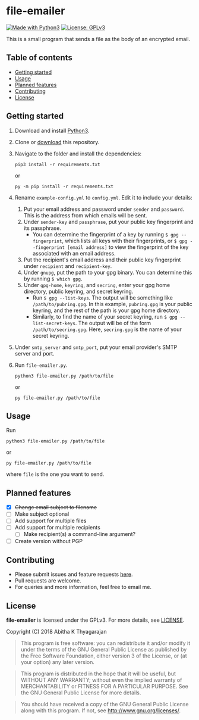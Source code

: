 file-emailer
============

[![Made with Python3](https://img.shields.io/badge/Made%20with-Python3-1f425f.svg)](https://www.python.org/)
[![License: GPLv3](https://img.shields.io/badge/License-GPLv3-blue.svg)](https://github.com/abithakt/file-emailer/blob/master/LICENSE)



This is a small program that sends a file as the body of an encrypted email.


## Table of contents

  - [Getting started](#getting-started)
  - [Usage](#usage)
  - [Planned features](#planned-features)
  - [Contributing](#contributing)
  - [License](#license)



## Getting started

1. Download and install [Python3](https://www.python.org/).

2. Clone or [download](https://github.com/abithakt/file-emailer/archive/master.zip) this repository.

2. Navigate to the folder and install the dependencies:
    ```
    pip3 install -r requirements.txt
    ```
    or
    ```
    py -m pip install -r requirements.txt
    ```

3. Rename `example-config.yml` to `config.yml`. Edit it to include your details:

    1. Put your email address and password under `sender` and `password`. This is the address from which emails will be sent.
    2. Under `sender-key` and `passphrase`, put your public key fingerprint and its passphrase.
        * You can determine the fingerprint of a key by running `$ gpg --fingerprint`, which lists all keys with their fingerprints, or `$ gpg --fingerprint [email address]` to view the fingerprint of the key associated with an email address.
    3. Put the recipient's email address and their public key fingerprint under `recipient` and `recipient-key`.
    4. Under `gnupg`, put the path to your gpg binary. You can determine this by running `$ which gpg`.
    5. Under `gpg-home`, `keyring`, and `secring`, enter your gpg home directory, public keyring, and secret keyring.
        * Run `$ gpg --list-keys`. The output will be something like `/path/to/pubring.gpg`. In this example, `pubring.gpg` is your public keyring, and the rest of the path is your gpg home directory.
        * Similarly, to find the name of your secret keyring, run `$ gpg --list-secret-keys`. The output will be of the form `/path/to/secring.gpg`. Here, `secring.gpg` is the name of your secret keyring.

5. Under `smtp_server` and `smtp_port`, put your email provider's SMTP server and port.

6. Run `file-emailer.py`.
    ```
    python3 file-emailer.py /path/to/file
    ```
    or
    ```
    py file-emailer.py /path/to/file
    ```

## Usage

Run

```
python3 file-emailer.py /path/to/file
```

or

```
py file-emailer.py /path/to/file
```

where `file` is the one you want to send.

## Planned features

  - [x] ~~Change email subject to filename~~
  - [ ] Make subject optional
  - [ ] Add support for multiple files
  - [ ] Add support for multiple recipients
    - [ ] Make recipient(s) a command-line argument?
  - [ ] Create version without PGP

## Contributing

  * Please submit issues and feature requests [here](https://github.com/abithakt/file-emailer/issues).
  * Pull requests are welcome.
  * For queries and more information, feel free to email me.



## License

**file-emailer** is licensed under the GPLv3. For more details, see [LICENSE](LICENSE).

Copyright (C) 2018 Abitha K Thyagarajan

> This program is free software: you can redistribute it and/or modify
  it under the terms of the GNU General Public License as published by
  the Free Software Foundation, either version 3 of the License, or
  (at your option) any later version.

> This program is distributed in the hope that it will be useful,
  but WITHOUT ANY WARRANTY; without even the implied warranty of
  MERCHANTABILITY or FITNESS FOR A PARTICULAR PURPOSE.  See the
  GNU General Public License for more details.

> You should have received a copy of the GNU General Public License
  along with this program.  If not, see <http://www.gnu.org/licenses/>.
